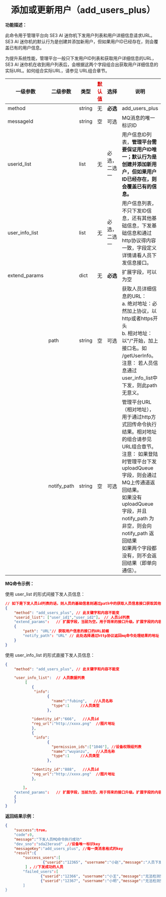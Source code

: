 # <center>添加或更新用户（add\_users\_plus）</center>

**功能描述：**

此命令用于管理平台向 SE3 AI 迷你机下发用户列表和用户详细信息请求URL。SE3 AI 迷你机的默认行为是创建并添加新用户，但如果用户ID已经存在，则会覆盖已有的用户信息。

为提升系统性能，管理平台一般只下发用户ID列表和获取用户详细信息的URL，SE3 AI 迷你机在收到用户列表后，会根据这两个字段组合出获取用户详细信息的实际URL。如何组合实际URL，请参见 URL组合章节。

| **一级参数**   | **二级参数** | **类型** | <font color="#dd0000">默认值</font> | **选择**     | **说明**                                                     | <font color="#dd0000">举例</font>      |
| -------------- | ------------ | -------- | ----------------------------------- | ------------ | ------------------------------------------------------------ | -------------------------------------- |
| method         |              | string   | 无                                  | **必选**     | add_users_plus                                               | “add_users_plus”                       |
| messageId      |              | string   | 空                                  | 可选         | MQ消息的唯一标识ID                                           | “004a5b58-32e8-487e-a90a-2ce443877e7e” |
| userid_list    |              | list     | 无                                  | 必选，二选一 | 用户信息ID列表，**管理平台需要保证用户ID唯一；默认行为是创建并添加新用户，但如果用户ID已经存在，则会覆盖已有的信息。** | ["user_id1","user_id2"]                |
| user_info_list |              | list     | 无                                  | 必选，二选一 | 用户信息列表，不只下发ID信息，还有其他基础信息，下发基础信息和通过http协议得内容一致，字段定义详情请看人员下发信息接口。 |                                        |
| extend_params  |              | dict     | 无                                  | **必选**     | 扩展字段，可以为空                                           |                                        |
|                | path         | string   | 空                                  | 可选         | 获取人员详细信息的URL：<br/> a. 绝对地址：必然加上协议，以http或者https开头 <br/>b. 相对地址：以"/"开始，加上接口名。如 /getUserInfo。<br/> 注意： 若人员信息通过user_info_list中下发，则此path无意义。 | “http://ip:port/getPersonInfo”         |
|                | notify_path  | string   | 空                                  | 可选         | 管理平台URL（相对地址），用于通过http方式回传命令执行结果。相对地址的组合请参见 URL组合章节。<br/>注意： 如果登陆时管理平台下发 uploadQueue 字段，则会通过MQ上传通道返回结果。 <br/>如果没有 uploadQueue 字段，并且 notify_path 为非空，则会向 notify_path 返回结果 <br/>如果两个字段都没有，则不会返回结果（即单向通信）。 | "http://ip:port:/getResult"            |

**MQ命令示例：**

使用 user\_list 的形式间接下发人员信息：

```json
// 如下是下发人员id列表的话，则人员的基础信息则通过path中的获取人员信息接口获取其他基础信息 
{
    "method": "add_users_plus", // 此关键字和内容不能变
    "userid_list": ["user_id1","user_id2"]， // 人员id列表
    "extend_params":   // 扩展字段，当前为空。用于将来的接口升级。扩展字段的内容以字典的形式填充，但扩展字段本身为必选。
    { 
        "path": "URL"// 获取用户信息的接口的URL前缀
        "notify_path": "URL" // 此处选择通过http协议返回mq命令处理结果的地址
    }  
}
```

使用 user\_info\_list 的形式直接下发人员信息：

```json
{
    "method": "add_users_plus", // 此关键字和内容不能变

    "user_info_list":  // 人员数据列表
         [
            {
             "info":
                   {
                     "name":"fubing",   //人员名称
                     "type":1     //人员类型
                   },

            "identity_id":"666",   //人员id
            "reg_url":"http://xxxx.png"  //图片地址
            },
            {
             "info":
                   {
                     "permission_ids":["1046"], //设备权限组列表
                     "name":"wuyanzu",   //人员名称
                     "type":1     //人员类型
                   },

            "identity_id":"888",   //人员id
            "reg_url":"http://xxxx.png"  //图片地址
            },

        ]，
    "extend_params":   // 扩展字段，当前为空。用于将来的接口升级。扩展字段的内容以字典的形式填充，但扩展字段本身为必选。
    { 
    }  
}
```

**返回结果示例：**

```json
{
    "success":true，
    "code":0,
    "message":"下发人员MQ命令执行成功"
    "dev_sno":"sda23erasd" ,//设备唯一标识key
    "messageKey":"add_users_plus", //每一类消息格式的key
    "result":{
        "success_users":[
                 {"userid":"12365", "username":"小赵","message":"人员下发成功"，"code":0}
         ] ，//下发成功的人员
        "failed_users":[
                {"userid":"12366", "username":"小王","message":"无法检测到人脸", "code":"40094"},//插入失败的人员
                {"userid":"12367", "username":"小明","message":"无法检测到人脸,  "code":"40094"}
        ]
}
```

